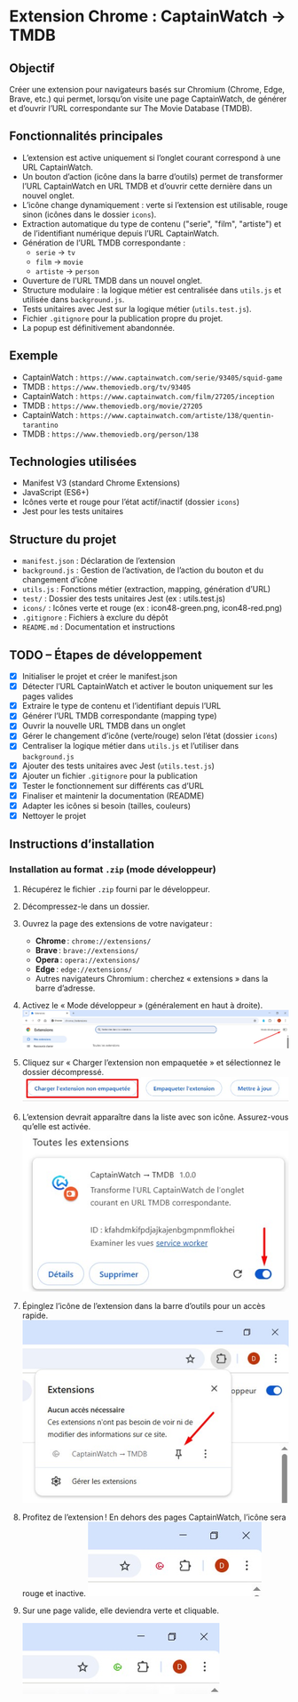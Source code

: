 # Extension Chrome : CaptainWatch → TMDB

## Objectif

Créer une extension pour navigateurs basés sur Chromium (Chrome, Edge, Brave, etc.) qui permet, lorsqu’on visite une page CaptainWatch, de générer et d’ouvrir l’URL correspondante sur The Movie Database (TMDB).

## Fonctionnalités principales

- L’extension est active uniquement si l’onglet courant correspond à une URL CaptainWatch.
- Un bouton d’action (icône dans la barre d’outils) permet de transformer l’URL CaptainWatch en URL TMDB et d’ouvrir cette dernière dans un nouvel onglet.
- L’icône change dynamiquement : verte si l’extension est utilisable, rouge sinon (icônes dans le dossier `icons`).
- Extraction automatique du type de contenu ("serie", "film", "artiste") et de l’identifiant numérique depuis l’URL CaptainWatch.
- Génération de l’URL TMDB correspondante :
  - `serie` → `tv`
  - `film` → `movie`
  - `artiste` → `person`
- Ouverture de l’URL TMDB dans un nouvel onglet.
- Structure modulaire : la logique métier est centralisée dans `utils.js` et utilisée dans `background.js`.
- Tests unitaires avec Jest sur la logique métier (`utils.test.js`).
- Fichier `.gitignore` pour la publication propre du projet.
- La popup est définitivement abandonnée.

## Exemple

- CaptainWatch : `https://www.captainwatch.com/serie/93405/squid-game`
- TMDB : `https://www.themoviedb.org/tv/93405`
- CaptainWatch : `https://www.captainwatch.com/film/27205/inception`
- TMDB : `https://www.themoviedb.org/movie/27205`
- CaptainWatch : `https://www.captainwatch.com/artiste/138/quentin-tarantino`
- TMDB : `https://www.themoviedb.org/person/138`

## Technologies utilisées

- Manifest V3 (standard Chrome Extensions)
- JavaScript (ES6+)
- Icônes verte et rouge pour l’état actif/inactif (dossier `icons`)
- Jest pour les tests unitaires

## Structure du projet

- `manifest.json` : Déclaration de l’extension
- `background.js` : Gestion de l’activation, de l’action du bouton et du changement d’icône
- `utils.js` : Fonctions métier (extraction, mapping, génération d’URL)
- `test/` : Dossier des tests unitaires Jest (ex : utils.test.js)
- `icons/` : Icônes verte et rouge (ex : icon48-green.png, icon48-red.png)
- `.gitignore` : Fichiers à exclure du dépôt
- `README.md` : Documentation et instructions

## TODO – Étapes de développement

- [x] Initialiser le projet et créer le manifest.json
- [x] Détecter l’URL CaptainWatch et activer le bouton uniquement sur les pages valides
- [x] Extraire le type de contenu et l’identifiant depuis l’URL
- [x] Générer l’URL TMDB correspondante (mapping type)
- [x] Ouvrir la nouvelle URL TMDB dans un onglet
- [x] Gérer le changement d’icône (verte/rouge) selon l’état (dossier `icons`)
- [x] Centraliser la logique métier dans `utils.js` et l’utiliser dans `background.js`
- [x] Ajouter des tests unitaires avec Jest (`utils.test.js`)
- [x] Ajouter un fichier `.gitignore` pour la publication
- [x] Tester le fonctionnement sur différents cas d’URL
- [x] Finaliser et maintenir la documentation (README)
- [x] Adapter les icônes si besoin (tailles, couleurs)
- [x] Nettoyer le projet

## Instructions d’installation

### Installation au format `.zip` (mode développeur)

1. Récupérez le fichier `.zip` fourni par le développeur.
2. Décompressez-le dans un dossier.
3. Ouvrez la page des extensions de votre navigateur :
   - **Chrome** : `chrome://extensions/`
   - **Brave** : `brave://extensions/`
   - **Opera** : `opera://extensions/`
   - **Edge** : `edge://extensions/`
   - Autres navigateurs Chromium : cherchez « extensions » dans la barre d’adresse.
4. Activez le « Mode développeur » (généralement en haut à droite).
   ![Mode développeur](screenshots/chrome-dev-mode.jpg)
5. Cliquez sur « Charger l’extension non empaquetée » et sélectionnez le dossier décompressé.
   ![Charger l’extension](screenshots/chrome-load.jpg)
6. L’extension devrait apparaître dans la liste avec son icône. Assurez-vous qu’elle est activée.
   ![Extension activée](screenshots/chrome-activate.jpg)
7. Épinglez l’icône de l’extension dans la barre d’outils pour un accès rapide.
   ![Barre d’outils](screenshots/chrome-pin.jpg)
8. Profitez de l’extension ! En dehors des pages CaptainWatch, l’icône sera rouge et inactive.
   ![Extension inactive](screenshots/chrome-enjoy.jpg)
9. Sur une page valide, elle deviendra verte et cliquable.

   ![Extension active](screenshots/chrome-click.jpg)
